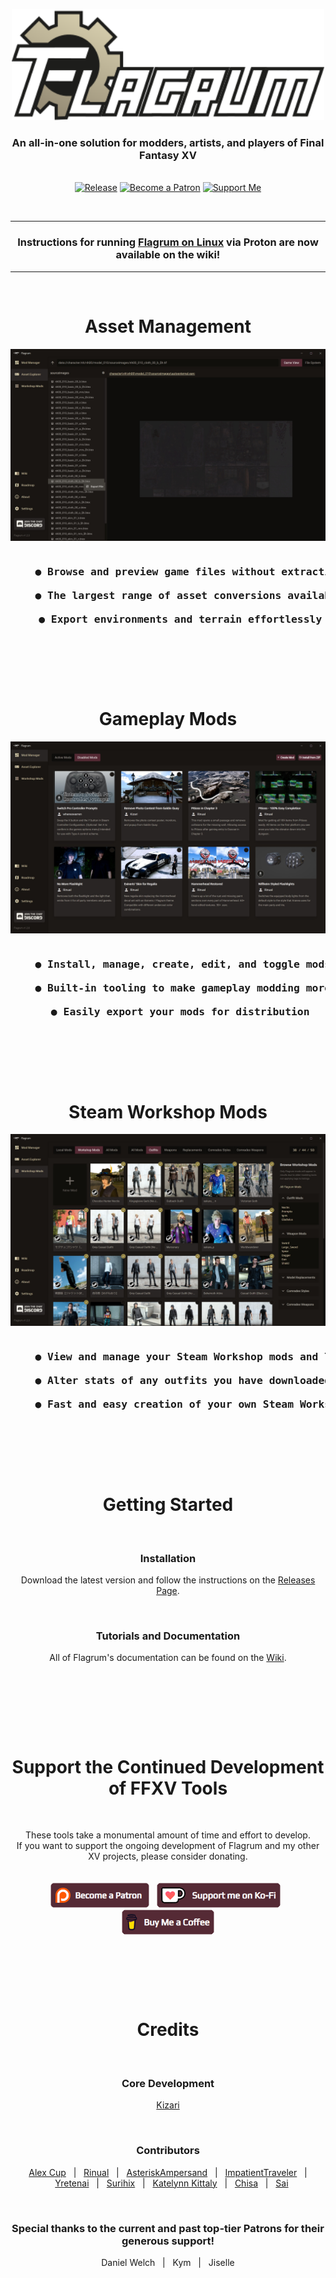 <p align="center">
    <img alt="Flagrum" src="images/readme/splash_github.svg" width=500" />
</p>

<h3 align="center">An all-in-one solution for modders, artists, and players of Final Fantasy XV</h3>

<p align="center">
    <br/>
<a href="https://github.com/Kizari/Flagrum/releases"><img src="https://img.shields.io/github/release/Kizari/Flagrum.svg?style=flat&maxAge=3600" alt="Release"></img></a>
<a href="https://www.patreon.com/Kizari"><img src="https://img.shields.io/badge/patreon-Kizari-orange?logo=patreon&logoColor=white" alt="Become a Patron"></img></a>
<a href="#support-the-continued-development-of-ffxv-tools"><img src="https://img.shields.io/badge/support-donate-pink?logo=kofi&logoColor=white" alt="Support Me"></img></a>
</p>
&nbsp;  
&nbsp;

---

<h3 align="center">
Instructions for running <a href="https://github.com/Kizari/Flagrum/wiki/Running-Flagrum-on-Linux">Flagrum on Linux</a> via Proton are now available on the wiki!
</h3>

---
&nbsp;

<h1 align="center">Asset Management</h1>

![Asset Management](images/readme/asset.jpg)

<pre align="center">
<h3>    ● Browse and preview game files without extracting anything<br/>
    ● The largest range of asset conversions available of any FFXV tools<br/>
    ● Export environments and terrain effortlessly</h3>
</pre>
&nbsp;
<p><br/></p>

<h1 align="center">Gameplay Mods</h1>

![Gameplay Mods](images/readme/gameplay.jpg)

<pre align="center">
<h3>    ● Install, manage, create, edit, and toggle mods at will<br/>
    ● Built-in tooling to make gameplay modding more manageable<br/>
    ● Easily export your mods for distribution</h3>
</pre>
&nbsp;
<p><br/></p>

<h1 align="center">Steam Workshop Mods</h1>

![Steam Workshop Mods](images/readme/workshop.jpg)

<pre align="center">
<h3>    ● View and manage your Steam Workshop mods and limits<br/>
    ● Alter stats of any outfits you have downloaded from Steam Workshop<br/>
    ● Fast and easy creation of your own Steam Workshop mods</h3>
</pre>
&nbsp;
<p><br/></p>

<h1 align="center">Getting Started</h1>
<br/>
<h3 align="center">Installation</h3>
<p align="center">Download the latest version and follow the instructions on the <a href="https://github.com/Kizari/Flagrum/releases/latest">Releases Page</a>.</p>
<br/>
<h3 align="center">Tutorials and Documentation</h3>
<p align="center">All of Flagrum's documentation can be found on the <a href="https://github.com/Kizari/Flagrum/wiki">Wiki</a>.<br/><br/></p>
<p><br/></p>
&nbsp;
<p><br/></p>

<h1 align="center">Support the Continued Development of FFXV Tools</h1>
<br/>
<p align="center">
These tools take a monumental amount of time and effort to develop.<br/>
If you want to support the ongoing development of Flagrum and my other XV projects, please consider donating.<br/><br/><br/>
<a href="https://www.patreon.com/Kizari"><img height="40" src="images/readme/patreon-button.png" alt="Patreon" /></a>&nbsp;&nbsp;
<a href="https://ko-fi.com/Kizari"><img height="40" src="images/readme/kofi-button.png" alt="Ko-Fi" /></a>&nbsp;&nbsp;
<a href="https://buymeacoffee.com/Kizari"><img height="40" src="images/readme/bmc-button.png" alt="Buy Me a Coffee" /></a>
</p>
<p><br/></p>
&nbsp;
<p><br/></p>

<h1 align="center">Credits</h1>
<br/>
<h3 align="center">Core Development</h3>
<p align="center"><a href="https://github.com/Kizari">Kizari</a></p>
<br/>
<h3 align="center">Contributors</h3>
<p align="center">
<a href="https://github.com/AlexPlaceres">Alex Cup</a>&nbsp;&nbsp;&nbsp;|&nbsp;&nbsp;&nbsp;<a href="https://github.com/Rinual">Rinual</a>&nbsp;&nbsp;&nbsp;|&nbsp;&nbsp;&nbsp;<a href="https://github.com/AsteriskAmpersand">AsteriskAmpersand</a>&nbsp;&nbsp;&nbsp;|&nbsp;&nbsp;&nbsp;<a href="https://github.com/EratoTiaTuatha">ImpatientTraveler</a>&nbsp;&nbsp;&nbsp;|&nbsp;&nbsp;&nbsp;<a href="https://github.com/yretenai">Yretenai</a>&nbsp;&nbsp;&nbsp;|&nbsp;&nbsp;&nbsp;<a href="https://github.com/Surihix">Surihix</a>&nbsp;&nbsp;&nbsp;|&nbsp;&nbsp;&nbsp;<a href="https://github.com/katekittaly">Katelynn Kittaly</a>&nbsp;&nbsp;&nbsp;|&nbsp;&nbsp;&nbsp;<a href="https://github.com/ChisaJoestar">Chisa</a>&nbsp;&nbsp;&nbsp;|&nbsp;&nbsp;&nbsp;<a href="https://github.com/youarebritish">Sai</a>
</p>
<br/>
<h3 align="center">Special thanks to the current and past top-tier Patrons for their generous support!</h3>
<p align="center">
Daniel Welch&nbsp;&nbsp;&nbsp;|&nbsp;&nbsp;&nbsp;Kym&nbsp;&nbsp;&nbsp;|&nbsp;&nbsp;&nbsp;Jiselle
</p>
